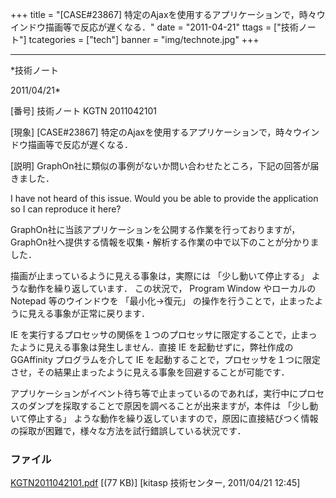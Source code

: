 ﻿+++
title = "[CASE#23867] 特定のAjaxを使用するアプリケーションで，時々ウインドウ描画等で反応が遅くなる．"
date = "2011-04-21"
ttags = ["技術ノート"]
tcategories = ["tech"]
banner = "img/technote.jpg"
+++

-----------------------------------------------------------------------------------------------------------------------------

*技術ノート

2011/04/21*


[番号]
技術ノート KGTN 2011042101

[現象]
[CASE#23867]
特定のAjaxを使用するアプリケーションで，時々ウインドウ描画等で反応が遅くなる．

[説明]
GraphOn社に類似の事例がないか問い合わせたところ，下記の回答が届きました．

I have not heard of this issue. Would you be able to provide the
application so I can reproduce it here?

GraphOn社に当該アプリケーションを公開する作業を行っておりますが，GraphOn社へ提供する情報を収集・解析する作業の中で以下のことが分かりました．

描画が止まっているように見える事象は，実際には 「少し動いて停止する」
ような動作を繰り返しています．
この状況で， Program Window やローカルの Notepad 等のウインドウを
「最小化→復元」
の操作を行うことで，止まったように見える事象が正常に戻ります．

IE
を実行するプロセッサの関係を１つのプロセッサに限定することで，止まったように見える事象は発生しません．直接
IE を起動せずに，弊社作成の GGAffinity プログラムを介して IE
を起動することで，プロセッサを１つに限定させ，その結果止まったように見える事象を回避することが可能です．

アプリケーションがイベント待ち等で止まっているのであれば，実行中にプロセスのダンプを採取することで原因を調べることが出来ますが，本件は
「少し動いて停止する」
ような動作を繰り返していますので，原因に直接結びつく情報の採取が困難で，様々な方法を試行錯誤している状況です．


### ファイル

 
 


[KGTN2011042101.pdf](http://techreport.kitasp.net/attachments/download/546/KGTN2011042101.pdf)
 [(77 KB)] [kitasp 技術センター, 2011/04/21
12:45]


 


 

